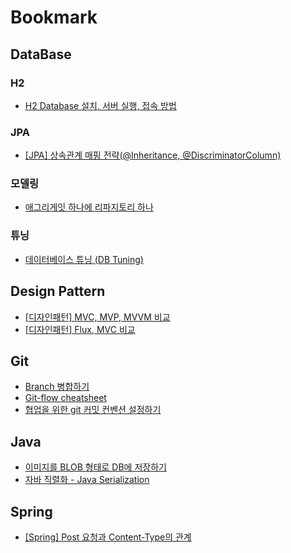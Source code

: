 # Bookmark

## DataBase
### H2
- [H2 Database 설치, 서버 실행, 접속 방법](https://atoz-develop.tistory.com/entry/H2-Database-%EC%84%A4%EC%B9%98-%EC%84%9C%EB%B2%84-%EC%8B%A4%ED%96%89-%EC%A0%91%EC%86%8D-%EB%B0%A9%EB%B2%95)
### JPA
- [\[JPA\] 상속관계 매핑 전략(@Inheritance, @DiscriminatorColumn)](https://ict-nroo.tistory.com/128)
### 모델링
- [애그리게잇 하나에 리파지토리 하나](https://www.popit.kr/%EC%97%90%EA%B7%B8%EB%A6%AC%EA%B2%8C%EC%9E%87-%ED%95%98%EB%82%98%EC%97%90-%EB%A6%AC%ED%8C%8C%EC%A7%80%ED%86%A0%EB%A6%AC-%ED%95%98%EB%82%98/)
### 튜닝
- [데이터베이스 튜닝 (DB Tuning)](http://blog.skby.net/%EB%8D%B0%EC%9D%B4%ED%84%B0%EB%B2%A0%EC%9D%B4%EC%8A%A4-%ED%8A%9C%EB%8B%9D-db-tuning/)

## Design Pattern
- [\[디자인패턴\] MVC, MVP, MVVM 비교](https://beomy.tistory.com/43)
- [\[디자인패턴\] Flux, MVC 비교](https://beomy.tistory.com/44)

## Git
- [Branch 병합하기](https://backlog.com/git-tutorial/kr/stepup/stepup2_4.html)
- [Git-flow cheatsheet](https://danielkummer.github.io/git-flow-cheatsheet/index.ko_KR.html)
- [협업을 위한 git 커밋 컨벤션 설정하기](https://overcome-the-limits.tistory.com/entry/%ED%98%91%EC%97%85-%ED%98%91%EC%97%85%EC%9D%84-%EC%9C%84%ED%95%9C-%EA%B8%B0%EB%B3%B8%EC%A0%81%EC%9D%B8-git-%EC%BB%A4%EB%B0%8B%EC%BB%A8%EB%B2%A4%EC%85%98-%EC%84%A4%EC%A0%95%ED%95%98%EA%B8%B0)

## Java
- [이미지를 BLOB 형태로 DB에 저장하기](https://logical-code.tistory.com/103)
- [자바 직렬화 - Java Serialization](https://huisam.tistory.com/entry/javaserialization)

## Spring
- [\[Spring\] Post 요청과 Content-Type의 관계](https://blog.naver.com/PostView.nhn?blogId=writer0713&logNo=221853596497&redirect=Dlog&widgetTypeCall=true&directAccess=false)
